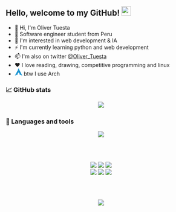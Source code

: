 ## Hello, welcome to my GitHub! <img src="https://raw.githubusercontent.com/zluvsand/zluvsand/master/wave.gif" height="25px" width="25px">

-   :penguin: Hi, I'm Oliver Tuesta
-   :robot: Software engineer student from Peru
-   :eyes: I'm interested in web development & IA
-   :zap: I'm currently learning python and web development
-   :mailbox: I'm also on twitter
    <a href="https://twitter.com/Oliver_Tuesta">@Oliver_Tuesta</a>
-   :hearts: I love reading, drawing, competitive programming and linux
-   <img
    src="https://raw.githubusercontent.com/oliverTuesta/oliverTuesta/main/resources/arch.png"
    width="20" height="20"/> btw I use Arch

### :chart_with_upwards_trend: GitHub stats

<p align="center"> 
    <img src="https://github-readme-streak-stats.herokuapp.com/?user=oliverTuesta&theme=dracula"/>
</p>

### :wrench: Languages and tools

<p align="center">
    <img src="https://skillicons.dev/icons?i=linux,git,javascript,github,kotlin,neovim,mysql,python" />
</p>
<br/>
<br/>
<p align="center">
    <a href="https://twitter.com/Oliver_Tuesta"><img src="https://img.shields.io/badge/Twitter-1DA1F2?style=for-the-badge&logo=twitter&logoColor=white"/></a>
    <a href="https://open.spotify.com/user/31qkwll5fdhjcaeqb7oqear42c5q"><img src="https://img.shields.io/badge/Spotify-1ED760?&style=for-the-badge&logo=spotify&logoColor=white"/></a>
    <a href="https://www.linkedin.com/in/olivertuesta/"><img src="https://img.shields.io/badge/LinkedIn-0077B5?style=for-the-badge&logo=linkedin&logoColor=white"/></a>
    <br/>
    <a href="https://www.codechef.com/users/oliver_tuesta"><img src="https://img.shields.io/badge/Codechef-%23B92B27.svg?&style=for-the-badge&logo=Codechef&logoColor=white"/></a>
    <a href="https://codeforces.com/profile/spigi"><img src="https://img.shields.io/badge/Codeforces-445f9d?style=for-the-badge&logo=Codeforces&logoColor=white"/></a>
    <a href="https://www.hackerrank.com/oliver_tuesta"><img src="https://img.shields.io/badge/-Hackerrank-2EC866?style=for-the-badge&logo=HackerRank&logoColor=white"/></a>
</p>
<br/>
<br/>

<p align="center"> 
    <img src="https://raw.githubusercontent.com/catppuccin/catppuccin/main/assets/footers/gray0_ctp_on_line.svg?sanitize=true" />
</p>
